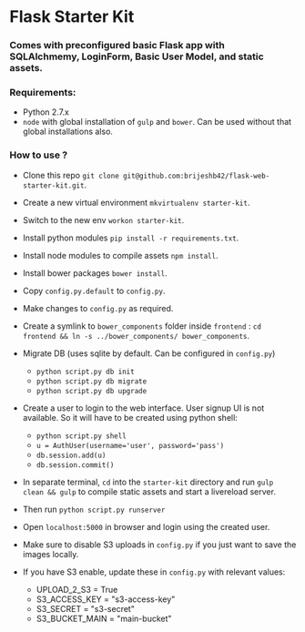 # Flask Starter Kit

### Comes with preconfigured basic Flask app with SQLAlchmemy, LoginForm, Basic User Model, and static assets.

### Requirements:
* Python 2.7.x
* `node` with global installation of `gulp` and `bower`. Can be used without that global installations also.

### How to use ?
* Clone this repo `git clone git@github.com:brijeshb42/flask-web-starter-kit.git`.
* Create a new virtual environment `mkvirtualenv starter-kit`.
* Switch to the new env `workon starter-kit`.
* Install python modules `pip install -r requirements.txt`.
* Install node modules to compile assets `npm install`.
* Install bower packages `bower install`.
* Copy `config.py.default` to `config.py`.
* Make changes to `config.py` as required.
* Create a symlink to `bower_components` folder inside `frontend` : `cd frontend && ln -s ../bower_components/ bower_components`.
* Migrate DB (uses sqlite by default. Can be configured in `config.py`)
    * `python script.py db init`
    * `python script.py db migrate`
    * `python script.py db upgrade`
* Create a user to login to the web interface. User signup UI is not available. So it will have to be created using python shell:
    * `python script.py shell`
    * `u = AuthUser(username='user', password='pass')`
    * `db.session.add(u)`
    * `db.session.commit()`
* In separate terminal, `cd` into the `starter-kit` directory and run `gulp clean && gulp` to compile static assets and start a livereload server.
* Then run `python script.py runserver`
* Open `localhost:5000` in browser and login using the created user.
* Make sure to disable S3 uploads in `config.py` if you just want to save the images locally.
* If you have S3 enable, update these in `config.py` with relevant values:
    
    * UPLOAD_2_S3 = True
    * S3_ACCESS_KEY = "s3-access-key"
    * S3_SECRET = "s3-secret"
    * S3_BUCKET_MAIN = "main-bucket"
